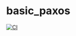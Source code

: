 # basic_paxos

[![CI](https://github.com/will8ug/basic_paxos/actions/workflows/ci.yml/badge.svg)](https://github.com/will8ug/basic_paxos/actions/workflows/ci.yml)
